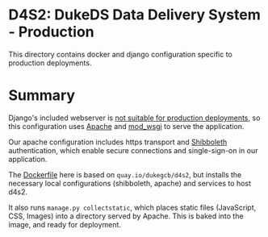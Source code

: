 D4S2: DukeDS Data Delivery System - Production
==============================================

This directory contains docker and django configuration specific to production deployments.

Summary
=======

Django's included webserver is [not suitable for production deployments](https://docs.djangoproject.com/en/1.9/ref/django-admin/#runserver), so this configuration uses [Apache](http://httpd.apache.org) and [mod_wsgi](https://docs.djangoproject.com/en/1.9/howto/deployment/wsgi/modwsgi/) to serve the application.

Our apache configuration includes https transport and [Shibboleth](https://shibboleth.net) authentication, which enable secure connections and single-sign-on in our application.

The [Dockerfile](Dockerfile) here is based on `quay.io/dukegcb/d4s2`, but installs the necessary local configurations (shibboleth, apache) and services to host d4s2.

It also runs `manage.py collectstatic`, which places static files (JavaScript, CSS, Images) into a directory served by Apache. This is baked into the image, and ready for deployment.
